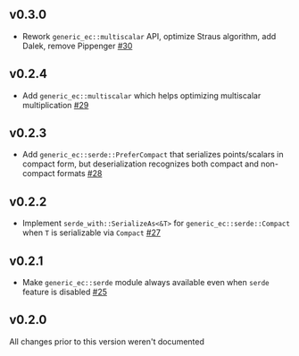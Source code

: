 ## v0.3.0
* Rework `generic_ec::multiscalar` API, optimize Straus algorithm, add Dalek, remove
  Pippenger [#30]

[#30]: https://github.com/dfns/generic-ec/pull/30

## v0.2.4
* Add `generic_ec::multiscalar` which helps optimizing multiscalar multiplication [#29]

[#29]: https://github.com/dfns/generic-ec/pull/29

## v0.2.3
* Add `generic_ec::serde::PreferCompact` that serializes points/scalars in compact form,
  but deserialization recognizes both compact and non-compact formats [#28]

[#28]: https://github.com/dfns/generic-ec/pull/28

## v0.2.2
* Implement `serde_with::SerializeAs<&T>` for `generic_ec::serde::Compact` when `T` is
  serializable via `Compact` [#27]

[#27]: https://github.com/dfns/generic-ec/pull/27

## v0.2.1
* Make `generic_ec::serde` module always available even when `serde` feature is disabled [#25]

[#25]: https://github.com/dfns/generic-ec/pull/25

## v0.2.0

All changes prior to this version weren't documented
